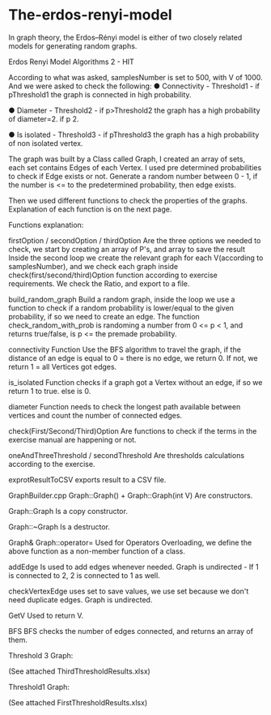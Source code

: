 # The-erdos-renyi-model
In graph theory, the Erdos–Rényi model is either of two closely related models for generating random graphs.


Erdos Renyi Model
Algorithms 2 - HIT


According to what was asked, samplesNumber is set to 500, with V of 1000. And we were asked to check the following:
●	Connectivity - Threshold1 - if p<Threshold1 the graph is not connected in high probability. If p>Threshold1 the graph is connected in high probability. 
 
●	Diameter - Threshold2 - if p>Threshold2 the graph has a high probability of diameter=2. 
if p<Threshold2 the graph has a high probability of diameter > 2.
 
●	Is isolated - Threshold3 - if p<Threshold3 the graph has a high probability of isolated vertex. if p>Threshold3 the graph has a high probability of non isolated vertex.

 
 
The graph was built by a Class called Graph, I created an array of sets, each set contains Edges of each Vertex.
I used pre determined probabilities to check if Edge exists or not. 
Generate a random number between 0 - 1, if the number is <= to the predetermined probability, then edge exists.

                                                             
                                                             
Then we used different functions to check the properties of the graphs.
Explanation of each function is on the next page. 

                                                             
                                                             
                                                             
Functions explanation: 

firstOption / secondOption / thirdOption
Are the three options we needed to check, we start by creating an array of P's, and array to save the result
Inside the second loop we create the relevant graph for each V(according to samplesNumber), and we check each graph inside check(first/second/third)Option function according to exercise requirements. 
We check the Ratio, and export to a file.

build_random_graph
Build a random graph, inside the loop we use a function to check if a random probability is lower/equal to the given probability, if so we need to create an edge.
The function check_random_with_prob is randoming a number from 0 <= p < 1, and returns true/false, is p <= the premade probability.

connectivity Function
Use the BFS algorithm to travel the graph, if the distance of an edge is equal to 0 = there is no edge, we return 0. If not, we return 1 = all Vertices got edges.

is_isolated
Function checks if a graph got a Vertex without an edge, if so we return 1 to true. else is 0.

diameter
Function needs to check the longest path available between vertices and count the number of connected edges.

check(First/Second/Third)Option
Are functions to check if the terms in the exercise manual are happening or not. 

oneAndThreeThreshold / secondThreshold 
Are thresholds calculations according to the exercise.

exprotResultToCSV
exports result to a CSV file.


GraphBuilder.cpp
Graph::Graph() + Graph::Graph(int V)
Are constructors.

Graph::Graph
Is a copy constructor.

Graph::~Graph
Is a destructor.

Graph& Graph::operator=
Used for Operators Overloading, we define the above function as a non-member function of a class.

addEdge
Is used to add edges whenever needed. Graph is undirected - If 1 is connected to 2, 2 is connected to 1 as well. 

checkVertexEdge
uses set to save values, we use set because we don't need duplicate edges. Graph is undirected.

GetV
Used to return V.

BFS
BFS checks the number of edges connected, and returns an array of them. 

                                                             
                                                             
                                                             
Threshold 3 Graph:
 
(See attached ThirdThresholdResults.xlsx)

Threshold1 Graph: 

(See attached FirstThresholdResults.xlsx)
